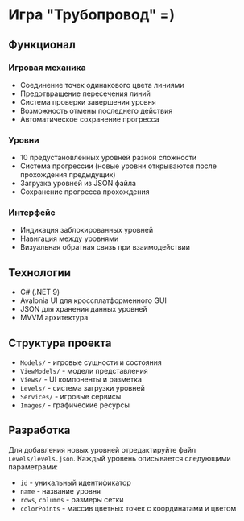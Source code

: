 # Игра "Трубопровод" =)



## Функционал

### Игровая механика
- Соединение точек одинакового цвета линиями
- Предотвращение пересечения линий
- Система проверки завершения уровня
- Возможность отмены последнего действия
- Автоматическое сохранение прогресса

### Уровни
- 10 предустановленных уровней разной сложности
- Система прогрессии (новые уровни открываются после прохождения предыдущих)
- Загрузка уровней из JSON файла
- Сохранение прогресса прохождения

### Интерфейс
- Индикация заблокированных уровней
- Навигация между уровнями
- Визуальная обратная связь при взаимодействии

## Технологии
- C# (.NET 9)
- Avalonia UI для кроссплатформенного GUI
- JSON для хранения данных уровней
- MVVM архитектура

## Структура проекта
- `Models/` - игровые сущности и состояния
- `ViewModels/` - модели представления
- `Views/` - UI компоненты и разметка
- `Levels/` - система загрузки уровней
- `Services/` - игровые сервисы
- `Images/` - графические ресурсы


## Разработка
Для добавления новых уровней отредактируйте файл `Levels/levels.json`. Каждый уровень описывается следующими параметрами:
- `id` - уникальный идентификатор
- `name` - название уровня
- `rows`, `columns` - размеры сетки
- `colorPoints` - массив цветных точек с координатами и цветом

